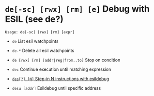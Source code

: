 <!-- TITLE: de -->

#  `de[-sc] [rwx] [rm] [e]` Debug with ESIL (see de?)


```
Usage: de[-sc] [rwx] [rm] [expr]
```


- `de` List esil watchpoints
- `de-*` Delete all esil watchpoints
- `de [rwx] [rm] [addr|reg|from..to]` Stop on condition
- `dec` Continue execution until matching expression

- [ `des[?] [N]` Step-in N instructions with esildebug](/options/d/de/des)

- `desu [addr]` Esildebug until specific address

<p hidden>de de- dec des desu</p>
